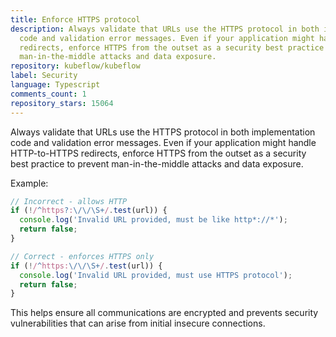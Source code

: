 ```yaml
---
title: Enforce HTTPS protocol
description: Always validate that URLs use the HTTPS protocol in both implementation
  code and validation error messages. Even if your application might handle HTTP-to-HTTPS
  redirects, enforce HTTPS from the outset as a security best practice to prevent
  man-in-the-middle attacks and data exposure.
repository: kubeflow/kubeflow
label: Security
language: Typescript
comments_count: 1
repository_stars: 15064
---
```


Always validate that URLs use the HTTPS protocol in both implementation code and validation error messages. Even if your application might handle HTTP-to-HTTPS redirects, enforce HTTPS from the outset as a security best practice to prevent man-in-the-middle attacks and data exposure.

Example:
```javascript
// Incorrect - allows HTTP
if (!/^https?:\/\/\S+/.test(url)) {
  console.log('Invalid URL provided, must be like http*://*');
  return false;
}

// Correct - enforces HTTPS only
if (!/^https:\/\/\S+/.test(url)) {
  console.log('Invalid URL provided, must use HTTPS protocol');
  return false;
}
```

This helps ensure all communications are encrypted and prevents security vulnerabilities that can arise from initial insecure connections.
